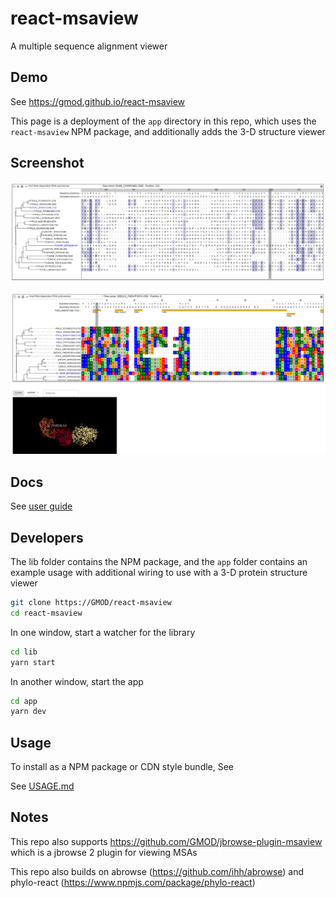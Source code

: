 # react-msaview

A multiple sequence alignment viewer

## Demo

See https://gmod.github.io/react-msaview

This page is a deployment of the `app` directory in this repo, which uses the
`react-msaview` NPM package, and additionally adds the 3-D structure viewer

## Screenshot

![](docs/media/image20.png)

![](docs/media/image15.png)

## Docs

See [user guide](docs/user_guide.md)

## Developers

The lib folder contains the NPM package, and the `app` folder contains an
example usage with additional wiring to use with a 3-D protein structure viewer

```bash
git clone https://GMOD/react-msaview
cd react-msaview
```

In one window, start a watcher for the library

```bash
cd lib
yarn start
```

In another window, start the app

```bash
cd app
yarn dev
```

## Usage

To install as a NPM package or CDN style bundle, See

See [USAGE.md](USAGE.md)

## Notes

This repo also supports https://github.com/GMOD/jbrowse-plugin-msaview which is
a jbrowse 2 plugin for viewing MSAs

This repo also builds on abrowse (https://github.com/ihh/abrowse) and
phylo-react (https://www.npmjs.com/package/phylo-react)
